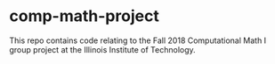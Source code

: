 # comp-math-project
This repo contains code relating to the Fall 2018 Computational Math I group project at the Illinois Institute of Technology.
